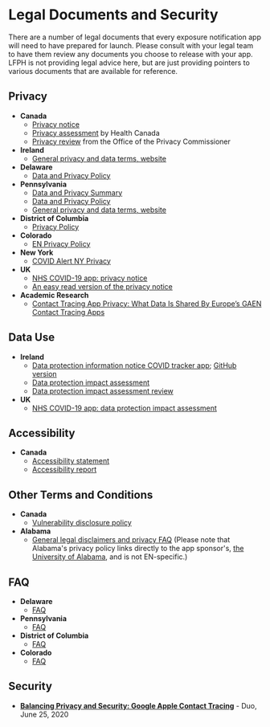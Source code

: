# Legal Documents and Security

There are a number of legal documents that every exposure notification app will need to have prepared for launch. Please consult with your legal team to have them review any documents you choose to release with your app. LFPH is not providing legal advice here, but are just providing pointers to various documents that are available for reference. 

## Privacy
* **Canada**
    * [Privacy notice](https://www.canada.ca/en/public-health/services/diseases/coronavirus-disease-covid-19/covid-alert/privacy-policy.html)
    * [Privacy assessment](https://github.com/cds-snc/covid-alert-documentation/blob/main/COVIDAlertPrivacyAssessment.md) by Health Canada
    * [Privacy review](https://priv.gc.ca/en/privacy-topics/health-genetic-and-other-body-information/health-emergencies/rev_covid-app/) from the Office of the Privacy Commissioner
* **Ireland**
    * [General privacy and data terms, website](https://covidtracker.gov.ie/privacy-and-data/) 
* **Delaware**
    * [Data and Privacy Policy](https://coronavirus.delaware.gov/wp-content/uploads/sites/177/2020/09/COVID-Alert-Terms-082720-.pdf)
* **Pennsylvania**
    * [Data and Privacy Summary](https://www.health.pa.gov/topics/disease/coronavirus/Pages/COVID-Alert-Data.aspx)
    * [Data and Privacy Policy](https://www.health.pa.gov/topics/Documents/Diseases%20and%20Conditions/COVID%20Alert%20App_Data%20and%20Privacy.pdf)
    * [General privacy and data terms, website](https://covidtracker.gov.ie/privacy-and-data/)
* **District of Columbia**
    * [Privacy Policy](https://coronavirus.dc.gov/dccan/privacy)
* **Colorado**
    * [EN Privacy Policy](https://covid19.colorado.gov/exposure-notifications/privacy-policy)
* **New York**
    * [COVID Alert NY Privacy](https://coronavirus.health.ny.gov/covidalert-privacy)
* **UK**
    * [NHS COVID-19 app: privacy notice](https://www.gov.uk/government/publications/nhs-covid-19-app-privacy-information/nhs-test-and-trace-app-early-adopter-trial-august-2020-privacy-notice)
    * [An easy read version of the privacy notice](https://assets.publishing.service.gov.uk/government/uploads/system/uploads/attachment_data/file/920962/NHS_COVID-19_app_privacy_information__easy_read_.pdf)
* **Academic Research**
    * [Contact Tracing App Privacy: What Data Is Shared By Europe’s GAEN Contact Tracing Apps](https://www.scss.tcd.ie/Doug.Leith/pubs/contact_tracing_app_traffic.pdf)

## Data Use
* **Ireland**
    * [Data protection information notice COVID tracker app](https://covidtracker.gov.ie/privacy-and-data/data-protection/); [GitHub version](https://github.com/HSEIreland/covidtracker-documentation/blob/master/documentation/privacy/DPINV1.1.mdown)
    * [Data protection impact assessment](https://github.com/HSEIreland/covidtracker-documentation/blob/master/documentation/privacy/Data%20Protection%20Impact%20Assessment%20for%20the%20COVID%20Tracker%20App%20-%2026.06.2020.pdf)
    * [Data protection impact assessment review](https://github.com/HSEIreland/covidtracker-documentation/blob/master/documentation/privacy/DPC%20review%20of%20CTI%20App%20DPIA%20June%202020.pdf)
* **UK**
    * [NHS COVID-19 app: data protection impact assessment](https://www.gov.uk/government/publications/nhs-covid-19-app-privacy-information/the-nhs-test-and-trace-app-early-adopter-trial-august-2020-data-protection-impact-assessment)

## Accessibility
* **Canada**
    * [Accessibility statement](https://www.canada.ca/en/public-health/services/diseases/coronavirus-disease-covid-19/covid-alert/accessibility-statement.html)
    * [Accessibility report](https://github.com/cds-snc/covid-alert-documentation/blob/main/AccessibilityReport.md)

## Other Terms and Conditions
* **Canada**
    * [Vulnerability disclosure policy](https://github.com/cds-snc/covid-alert-documentation/blob/main/VulnerabilityDisclosurePolicy.md)
* **Alabama**
    * [General legal disclaimers and privacy FAQ](https://github.com/lfph/implementers-forum/blob/master/docs/resources/guidesafe_legal.md) (Please note that Alabama's privacy policy links directly to the app sponsor's, [the University of Alabama](https://www.ua.edu/privacy), and is not EN-specific.)
    
## FAQ
* **Delaware**
   * [FAQ](https://coronavirus.delaware.gov/covidalert/faqs/)
* **Pennsylvania**
   * [FAQ](https://www.health.pa.gov/topics/disease/coronavirus/Pages/COVID-Alert-FAQs.aspx)
* **District of Columbia**
   * [FAQ](https://coronavirus.dc.gov/dccan/faq)
* **Colorado**
   * [FAQ](https://covid19.colorado.gov/Exposure-notifications)

## Security
* [**Balancing Privacy and Security: Google Apple Contact Tracing**](https://duo.com/labs/research/balancing-privacy-and-security-google-apple-contact-tracing) - Duo, June 25, 2020
